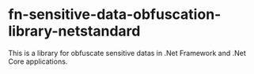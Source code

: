 # fn-sensitive-data-obfuscation-library-netstandard
This is a library for obfuscate sensitive datas in .Net Framework and .Net Core applications.
